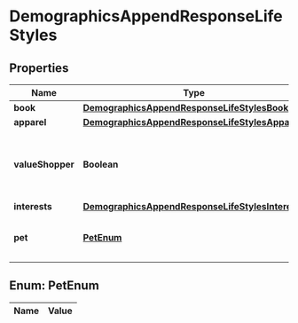 

# DemographicsAppendResponseLifeStyles

## Properties

Name | Type | Description | Notes
------------ | ------------- | ------------- | -------------
**book** | [**DemographicsAppendResponseLifeStylesBook**](DemographicsAppendResponseLifeStylesBook.md) |  |  [optional]
**apparel** | [**DemographicsAppendResponseLifeStylesApparel**](DemographicsAppendResponseLifeStylesApparel.md) |  |  [optional]
**valueShopper** | **Boolean** | Indicates whether the person is flagged as a value shopper. |  [optional]
**interests** | [**DemographicsAppendResponseLifeStylesInterests**](DemographicsAppendResponseLifeStylesInterests.md) |  |  [optional]
**pet** | [**PetEnum**](#PetEnum) | The type of pet the person owns. |  [optional]


## Enum: PetEnum

Name | Value
---- | -----





